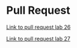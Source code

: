 # Pull Request

[Link to pull request lab 26](https://github.com/kylehoac/django-snacks/pull/2)

[Link to pull request lab 27](-)
